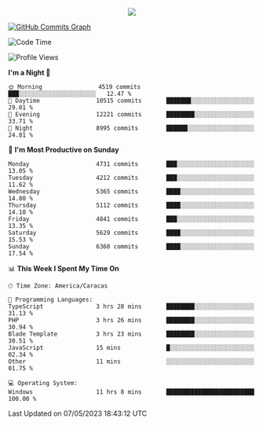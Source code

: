 <p align="center">
  <a href="http://www.github.com/thevacs">
    <img src="https://github-readme-streak-stats.herokuapp.com/?user=thevacs&stroke=ffffff&background=1c1917&ring=0891b2&fire=0891b2&currStreakNum=ffffff&currStreakLabel=0891b2&sideNums=ffffff&sideLabels=ffffff&dates=ffffff&hide_border=true" />
  </a>
  
  <a href="http://www.github.com/thevacs"><img src="https://github-readme-activity-graph.cyclic.app/graph?username=thevacs&bg_color=000000&color=ffffff&line=ff0000&point=ebebeb&area=true&hide_border=true" alt="GitHub Commits Graph" /></a>
  
</p>

<!--START_SECTION:waka-->
![Code Time](http://img.shields.io/badge/Code%20Time-1%2C373%20hrs%2051%20mins-blue)

![Profile Views](http://img.shields.io/badge/Profile%20Views-0-blue)

**I'm a Night 🦉** 

```text
🌞 Morning                4519 commits        ███░░░░░░░░░░░░░░░░░░░░░░   12.47 % 
🌆 Daytime                10515 commits       ███████░░░░░░░░░░░░░░░░░░   29.01 % 
🌃 Evening                12221 commits       ████████░░░░░░░░░░░░░░░░░   33.71 % 
🌙 Night                  8995 commits        ██████░░░░░░░░░░░░░░░░░░░   24.81 % 
```
📅 **I'm Most Productive on Sunday** 

```text
Monday                   4731 commits        ███░░░░░░░░░░░░░░░░░░░░░░   13.05 % 
Tuesday                  4212 commits        ███░░░░░░░░░░░░░░░░░░░░░░   11.62 % 
Wednesday                5365 commits        ████░░░░░░░░░░░░░░░░░░░░░   14.80 % 
Thursday                 5112 commits        ████░░░░░░░░░░░░░░░░░░░░░   14.10 % 
Friday                   4841 commits        ███░░░░░░░░░░░░░░░░░░░░░░   13.35 % 
Saturday                 5629 commits        ████░░░░░░░░░░░░░░░░░░░░░   15.53 % 
Sunday                   6360 commits        ████░░░░░░░░░░░░░░░░░░░░░   17.54 % 
```


📊 **This Week I Spent My Time On** 

```text
🕑︎ Time Zone: America/Caracas

💬 Programming Languages: 
TypeScript               3 hrs 28 mins       ████████░░░░░░░░░░░░░░░░░   31.13 % 
PHP                      3 hrs 26 mins       ████████░░░░░░░░░░░░░░░░░   30.94 % 
Blade Template           3 hrs 23 mins       ████████░░░░░░░░░░░░░░░░░   30.51 % 
JavaScript               15 mins             █░░░░░░░░░░░░░░░░░░░░░░░░   02.34 % 
Other                    11 mins             ░░░░░░░░░░░░░░░░░░░░░░░░░   01.75 % 

💻 Operating System: 
Windows                  11 hrs 8 mins       █████████████████████████   100.00 % 
```


 Last Updated on 07/05/2023 18:43:12 UTC
<!--END_SECTION:waka-->

